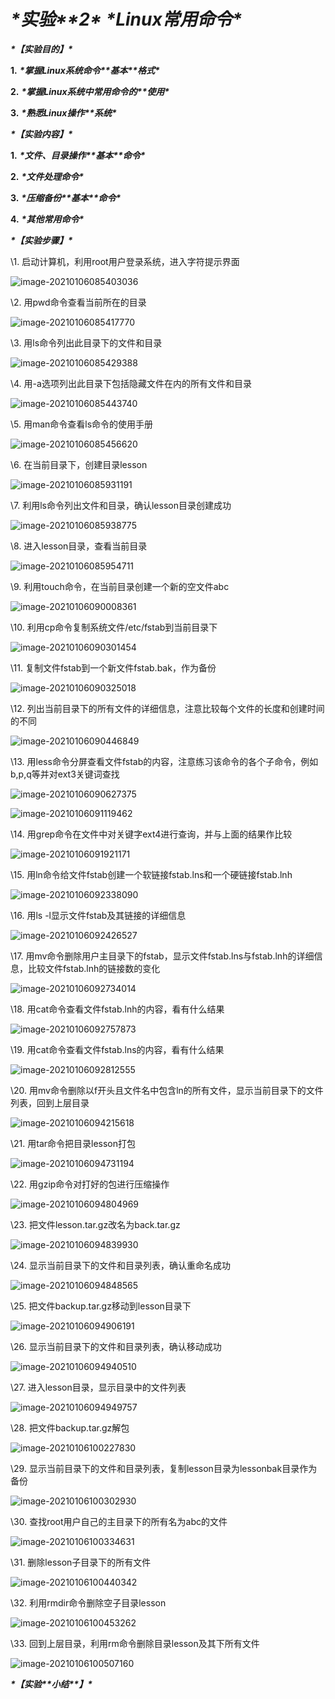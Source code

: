 # ***\*实验\*******\*2\**** ***\*Linux常用命令\****

***\*【实验目的】\****

**1.** ***\*掌握Linux系统命令\*******\*基本\*******\*格式\**** 

**2.** ***\*掌握Linux系统中常用命令的\*******\*使用\****

**3.** ***\*熟悉Linux操作\*******\*系统\****

 

***\*【实验内容】\****

**1.** ***\*文件、目录操作\*******\*基本\*******\*命令\****

**2.** ***\*文件处理命令\****

**3.** ***\*压缩备份\*******\*基本\*******\*命令\****

**4.** ***\*其他常用命令\****

 

***\*【实验步骤】\****

\1. 启动计算机，利用root用户登录系统，进入字符提示界面

![image-20210106085403036](/home/zjz/.config/Typora/typora-user-images/image-20210106085403036.png)

\2. 用pwd命令查看当前所在的目录

![image-20210106085417770](/home/zjz/.config/Typora/typora-user-images/image-20210106085417770.png)

\3. 用ls命令列出此目录下的文件和目录

![image-20210106085429388](/home/zjz/.config/Typora/typora-user-images/image-20210106085429388.png)

\4. 用-a选项列出此目录下包括隐藏文件在内的所有文件和目录

![image-20210106085443740](/home/zjz/.config/Typora/typora-user-images/image-20210106085443740.png)

\5. 用man命令查看ls命令的使用手册

![image-20210106085456620](/home/zjz/.config/Typora/typora-user-images/image-20210106085456620.png)

\6. 在当前目录下，创建目录lesson

![image-20210106085931191](/home/zjz/.config/Typora/typora-user-images/image-20210106085931191.png) 

\7. 利用ls命令列出文件和目录，确认lesson目录创建成功

![image-20210106085938775](/home/zjz/.config/Typora/typora-user-images/image-20210106085938775.png) 

\8. 进入lesson目录，查看当前目录

![image-20210106085954711](/home/zjz/.config/Typora/typora-user-images/image-20210106085954711.png) 

\9. 利用touch命令，在当前目录创建一个新的空文件abc

![image-20210106090008361](/home/zjz/.config/Typora/typora-user-images/image-20210106090008361.png) 

\10. 利用cp命令复制系统文件/etc/fstab到当前目录下

![image-20210106090301454](/home/zjz/.config/Typora/typora-user-images/image-20210106090301454.png) 

\11. 复制文件fstab到一个新文件fstab.bak，作为备份

![image-20210106090325018](/home/zjz/.config/Typora/typora-user-images/image-20210106090325018.png) 

\12. 列出当前目录下的所有文件的详细信息，注意比较每个文件的长度和创建时间的不同

![image-20210106090446849](/home/zjz/.config/Typora/typora-user-images/image-20210106090446849.png) 

\13. 用less命令分屏查看文件fstab的内容，注意练习该命令的各个子命令，例如b,p,q等并对ext3关键词查找

![image-20210106090627375](/home/zjz/.config/Typora/typora-user-images/image-20210106090627375.png) 

![image-20210106091119462](/home/zjz/.config/Typora/typora-user-images/image-20210106091119462.png) 

\14. 用grep命令在文件中对关键字ext4进行查询，并与上面的结果作比较

![image-20210106091921171](/home/zjz/.config/Typora/typora-user-images/image-20210106091921171.png) 

\15. 用ln命令给文件fstab创建一个软链接fstab.lns和一个硬链接fstab.lnh

![image-20210106092338090](/home/zjz/.config/Typora/typora-user-images/image-20210106092338090.png) 

\16. 用ls -l显示文件fstab及其链接的详细信息

![image-20210106092426527](/home/zjz/.config/Typora/typora-user-images/image-20210106092426527.png) 

\17. 用mv命令删除用户主目录下的fstab，显示文件fstab.lns与fstab.lnh的详细信息，比较文件fstab.lnh的链接数的变化

![image-20210106092734014](/home/zjz/.config/Typora/typora-user-images/image-20210106092734014.png) 

\18. 用cat命令查看文件fstab.lnh的内容，看有什么结果

![image-20210106092757873](/home/zjz/.config/Typora/typora-user-images/image-20210106092757873.png) 

\19. 用cat命令查看文件fstab.lns的内容，看有什么结果

![image-20210106092812555](/home/zjz/.config/Typora/typora-user-images/image-20210106092812555.png) 

\20. 用mv命令删除以f开头且文件名中包含ln的所有文件，显示当前目录下的文件列表，回到上层目录

![image-20210106094215618](/home/zjz/.config/Typora/typora-user-images/image-20210106094215618.png) 

\21. 用tar命令把目录lesson打包

![image-20210106094731194](/home/zjz/.config/Typora/typora-user-images/image-20210106094731194.png) 

\22. 用gzip命令对打好的包进行压缩操作

![image-20210106094804969](/home/zjz/.config/Typora/typora-user-images/image-20210106094804969.png) 

\23. 把文件lesson.tar.gz改名为back.tar.gz

![image-20210106094839930](/home/zjz/.config/Typora/typora-user-images/image-20210106094839930.png) 

\24. 显示当前目录下的文件和目录列表，确认重命名成功

![image-20210106094848565](/home/zjz/.config/Typora/typora-user-images/image-20210106094848565.png) 

\25. 把文件backup.tar.gz移动到lesson目录下

![image-20210106094906191](/home/zjz/.config/Typora/typora-user-images/image-20210106094906191.png) 

\26. 显示当前目录下的文件和目录列表，确认移动成功

![image-20210106094940510](/home/zjz/.config/Typora/typora-user-images/image-20210106094940510.png) 

\27. 进入lesson目录，显示目录中的文件列表

![image-20210106094949757](/home/zjz/.config/Typora/typora-user-images/image-20210106094949757.png) 

\28. 把文件backup.tar.gz解包

![image-20210106100227830](/home/zjz/.config/Typora/typora-user-images/image-20210106100227830.png) 

\29. 显示当前目录下的文件和目录列表，复制lesson目录为lessonbak目录作为备份

![image-20210106100302930](/home/zjz/.config/Typora/typora-user-images/image-20210106100302930.png) 

\30. 查找root用户自己的主目录下的所有名为abc的文件

![image-20210106100334631](/home/zjz/.config/Typora/typora-user-images/image-20210106100334631.png) 

\31. 删除lesson子目录下的所有文件

![image-20210106100440342](/home/zjz/.config/Typora/typora-user-images/image-20210106100440342.png) 

\32. 利用rmdir命令删除空子目录lesson

![image-20210106100453262](/home/zjz/.config/Typora/typora-user-images/image-20210106100453262.png) 

\33. 回到上层目录，利用rm命令删除目录lesson及其下所有文件

 ![image-20210106100507160](/home/zjz/.config/Typora/typora-user-images/image-20210106100507160.png) 

 

 

***\*【实验\*******\*小结\*******\*】\****

 